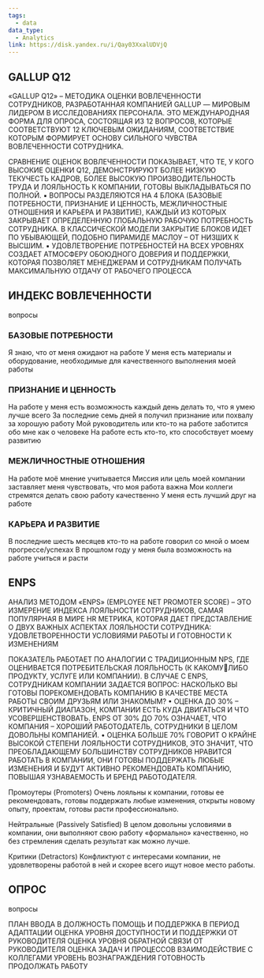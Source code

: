 ```yaml
---
tags:
  - data
data_type:
  - Analytics
link: https://disk.yandex.ru/i/Qay03XxalUDVjQ
---
```


## GALLUP Q12

«GALLUP Q12» – МЕТОДИКА ОЦЕНКИ ВОВЛЕЧЕННОСТИ СОТРУДНИКОВ, РАЗРАБОТАННАЯ КОМПАНИЕЙ GALLUP — МИРОВЫМ ЛИДЕРОМ В ИССЛЕДОВАНИЯХ ПЕРСОНАЛА. ЭТО МЕЖДУНАРОДНАЯ ФОРМА ДЛЯ ОПРОСА, СОСТОЯЩАЯ ИЗ 12 ВОПРОСОВ, КОТОРЫЕ СООТВЕТСТВУЮТ 12 КЛЮЧЕВЫМ ОЖИДАНИЯМ, СООТВЕТСТВИЕ КОТОРЫМ ФОРМИРУЕТ ОСНОВУ СИЛЬНОГО ЧУВСТВА ВОВЛЕЧЕННОСТИ СОТРУДНИКА.

СРАВНЕНИЕ ОЦЕНОК ВОВЛЕЧЕННОСТИ ПОКАЗЫВАЕТ, ЧТО ТЕ, У КОГО ВЫСОКИЕ ОЦЕНКИ Q12, ДЕМОНСТРИРУЮТ БОЛЕЕ НИЗКУЮ ТЕКУЧЕСТЬ КАДРОВ, БОЛЕЕ ВЫСОКУЮ ПРОИЗВОДИТЕЛЬНОСТЬ ТРУДА И ЛОЯЛЬНОСТЬ К КОМПАНИИ, ГОТОВЫ ВЫКЛАДЫВАТЬСЯ ПО ПОЛНОЙ. ▪ ВОПРОСЫ РАЗДЕЛЯЮТСЯ НА 4 БЛОКА (БАЗОВЫЕ ПОТРЕБНОСТИ, ПРИЗНАНИЕ И ЦЕННОСТЬ, МЕЖЛИЧНОСТНЫЕ ОТНОШЕНИЯ И КАРЬЕРА И РАЗВИТИЕ), КАЖДЫЙ ИЗ КОТОРЫХ ЗАКРЫВАЕТ ОПРЕДЕЛЕННУЮ ГЛОБАЛЬНУЮ РАБОЧУЮ ПОТРЕБНОСТЬ СОТРУДНИКА. В КЛАССИЧЕСКОЙ МОДЕЛИ ЗАКРЫТИЕ БЛОКОВ ИДЕТ ПО УБЫВАЮЩЕЙ, ПОДОБНО ПИРАМИДЕ МАСЛОУ – ОТ НИЗШИХ К ВЫСШИМ. ▪ УДОВЛЕТВОРЕНИЕ ПОТРЕБНОСТЕЙ НА ВСЕХ УРОВНЯХ СОЗДАЕТ АТМОСФЕРУ ОБОЮДНОГО ДОВЕРИЯ И ПОДДЕРЖКИ, КОТОРАЯ ПОЗВОЛЯЕТ МЕНЕДЖЕРАМ И СОТРУДНИКАМ ПОЛУЧАТЬ МАКСИМАЛЬНУЮ ОТДАЧУ ОТ РАБОЧЕГО ПРОЦЕССА

## ИНДЕКС ВОВЛЕЧЕННОСТИ

вопросы

### БАЗОВЫЕ ПОТРЕБНОСТИ
Я знаю, что от меня ожидают на работе
У меня есть материалы и оборудование, необходимые для качественного выполнения моей работы

### ПРИЗНАНИЕ И ЦЕННОСТЬ
На работе у меня есть возможность каждый день делать то, что я умею лучше всего
За последние семь дней я получил признание или похвалу за хорошую работу
Мой руководитель или кто-то на работе заботится обо мне как о человеке
На работе есть кто-то, кто способствует моему развитию

### МЕЖЛИЧНОСТНЫЕ ОТНОШЕНИЯ
На работе моё мнение учитывается
Миссия или цель моей компании заставляет меня чувствовать, что моя работа важна
Мои коллеги стремятся делать свою работу качественно
У меня есть лучший друг на работе

### КАРЬЕРА И РАЗВИТИЕ
В последние шесть месяцев кто-то на работе говорил со мной о моем прогрессе/успехах
В прошлом году у меня была возможность на работе учиться и расти



## ENPS

АНАЛИЗ МЕТОДОМ «ENPS» (EMPLOYEE NET PROMOTER SCORE) – ЭТО ИЗМЕРЕНИЕ ИНДЕКСА ЛОЯЛЬНОСТИ СОТРУДНИКОВ, САМАЯ ПОПУЛЯРНАЯ В МИРЕ HR МЕТРИКА, КОТОРАЯ ДАЕТ ПРЕДСТАВЛЕНИЕ О ДВУХ ВАЖНЫХ АСПЕКТАХ ЛОЯЛЬНОСТИ СОТРУДНИКА: УДОВЛЕТВОРЕННОСТИ УСЛОВИЯМИ РАБОТЫ И ГОТОВНОСТИ К ИЗМЕНЕНИЯМ

ПОКАЗАТЕЛЬ РАБОТАЕТ ПО АНАЛОГИИ С ТРАДИЦИОННЫМ NPS, ГДЕ ОЦЕНИВАЕТСЯ ПОТРЕБИТЕЛЬСКАЯ ЛОЯЛЬНОСТЬ (К КАКОМУЛИБО ПРОДУКТУ, УСЛУГЕ ИЛИ КОМПАНИИ). В СЛУЧАЕ С ENPS, СОТРУДНИКАМ КОМПАНИИ ЗАДАЕТСЯ ВОПРОС: НАСКОЛЬКО ВЫ ГОТОВЫ ПОРЕКОМЕНДОВАТЬ КОМПАНИЮ В КАЧЕСТВЕ МЕСТА РАБОТЫ СВОИМ ДРУЗЬЯМ ИЛИ ЗНАКОМЫМ? • ОЦЕНКА ДО 30% – КРИТИЧНЫЙ ДИАПАЗОН, КОМПАНИИ ЕСТЬ КУДА ДВИГАТЬСЯ И ЧТО УСОВЕРШЕНСТВОВАТЬ. ENPS ОТ 30% ДО 70% ОЗНАЧАЕТ, ЧТО КОМПАНИЯ – ХОРОШИЙ РАБОТОДАТЕЛЬ, СОТРУДНИКИ В ЦЕЛОМ ДОВОЛЬНЫ КОМПАНИЕЙ. • ОЦЕНКА БОЛЬШЕ 70% ГОВОРИТ О КРАЙНЕ ВЫСОКОЙ СТЕПЕНИ ЛОЯЛЬНОСТИ СОТРУДНИКОВ, ЭТО ЗНАЧИТ, ЧТО ПРЕОБЛАДАЮЩЕМУ БОЛЬШИНСТВУ СОТРУДНИКОВ НРАВИТСЯ РАБОТАТЬ В КОМПАНИИ, ОНИ ГОТОВЫ ПОДДЕРЖАТЬ ЛЮБЫЕ ИЗМЕНЕНИЯ И БУДУТ АКТИВНО РЕКОМЕНДОВАТЬ КОМПАНИЮ, ПОВЫШАЯ УЗНАВАЕМОСТЬ И БРЕНД РАБОТОДАТЕЛЯ.


Промоутеры (Promoters) Очень лояльны к компании, готовы ее рекомендовать, готовы поддержать любые изменения, открыты новому опыту, проектам, готовы расти профессионально.

Нейтральные (Passively Satisfied) В целом довольны условиями в компании, они выполняют свою работу «формально» качественно, но без стремления сделать результат как можно лучше.

Критики (Detractors) Конфликтуют с интересами компании, не удовлетворены работой в ней и скорее всего ищут новое место работы.


## ОПРОС 

вопросы

ПЛАН ВВОДА В ДОЛЖНОСТЬ
ПОМОЩЬ И ПОДДЕРЖКА В ПЕРИОД АДАПТАЦИИ
ОЦЕНКА УРОВНЯ ДОСТУПНОСТИ И ПОДДЕРЖКИ ОТ РУКОВОДИТЕЛЯ
ОЦЕНКА УРОВНЯ ОБРАТНОЙ СВЯЗИ ОТ РУКОВОДИТЕЛЯ
ОЦЕНКА ЗАДАЧ И ПРОЦЕССОВ
ВЗАИМОДЕЙСТВИЕ С КОЛЛЕГАМИ
УРОВЕНЬ ВОЗНАГРАЖДЕНИЯ
ГОТОВНОСТЬ ПРОДОЛЖАТЬ РАБОТУ
